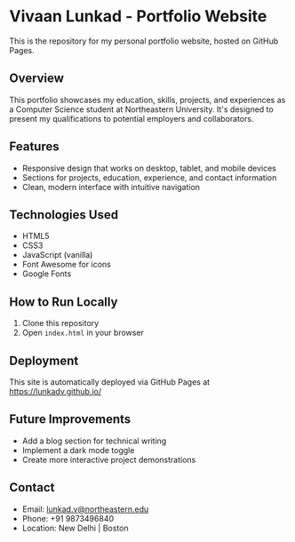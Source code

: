 # Vivaan Lunkad - Portfolio Website

This is the repository for my personal portfolio website, hosted on GitHub Pages.

## Overview

This portfolio showcases my education, skills, projects, and experiences as a Computer Science student at Northeastern University. It's designed to present my qualifications to potential employers and collaborators.

## Features

- Responsive design that works on desktop, tablet, and mobile devices
- Sections for projects, education, experience, and contact information
- Clean, modern interface with intuitive navigation

## Technologies Used

- HTML5
- CSS3
- JavaScript (vanilla)
- Font Awesome for icons
- Google Fonts

## How to Run Locally

1. Clone this repository
2. Open `index.html` in your browser

## Deployment

This site is automatically deployed via GitHub Pages at https://lunkadv.github.io/

## Future Improvements

- Add a blog section for technical writing
- Implement a dark mode toggle
- Create more interactive project demonstrations

## Contact

- Email: lunkad.v@northeastern.edu
- Phone: +91 9873496840
- Location: New Delhi | Boston
